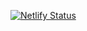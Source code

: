 [![Netlify Status](https://api.netlify.com/api/v1/badges/1e28e09b-fafd-4c1d-bceb-22f06c5b0589/deploy-status)](https://app.netlify.com/sites/wadieb-portfolio/deploys)
